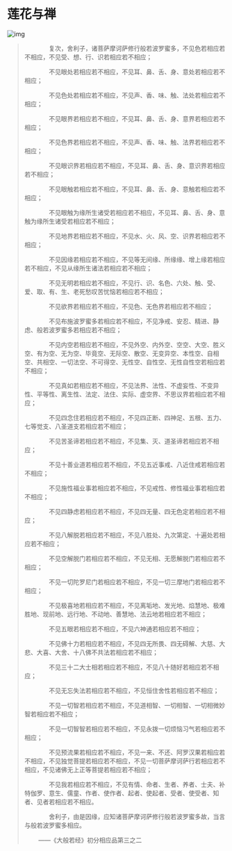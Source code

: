 # 莲花与禅

![img](https://gimg2.baidu.com/image_search/src=http%3A%2F%2Fimage99.360doc.com%2FDownloadImg%2F2016%2F09%2F0407%2F79329126_2.jpg&refer=http%3A%2F%2Fimage99.360doc.com&app=2002&size=f9999,10000&q=a80&n=0&g=0n&fmt=auto?sec=1667739783&t=f5839bbb060f343db2134e2b51ee21bc)

> 　　　　复次，舍利子，诸菩萨摩诃萨修行般若波罗蜜多，不见色若相应若不相应，不见受、想、行、识若相应若不相应；
>
> 　　　　不见眼处若相应若不相应，不见耳、鼻、舌、身、意处若相应若不相应；
>
> 　　　　不见色处若相应若不相应，不见声、香、味、触、法处若相应若不相应；
>
> 　　　　不见眼界若相应若不相应，不见耳、鼻、舌、身、意界若相应若不相应；
>
> 　　　　不见色界若相应若不相应，不见声、香、味、触、法界若相应若不相应；
>
> 　　　　不见眼识界若相应若不相应，不见耳、鼻、舌、身、意识界若相应若不相应；
>
> 　　　　不见眼触若相应若不相应，不见耳、鼻、舌、身、意触若相应若不相应；
>
> 　　　　不见眼触为缘所生诸受若相应若不相应，不见耳、鼻、舌、身、意触为缘所生诸受若相应若不相应；
>
> 　　　　不见地界若相应若不相应，不见水、火、风、空、识界若相应若不相应；
>
> 　　　　不见因缘若相应若不相应，不见等无间缘、所缘缘、增上缘若相应若不相应，不见从缘所生诸法若相应若不相应；
>
> 　　　　不见无明若相应若不相应，不见行、识、名色、六处、触、受、爱、取、有、生、老死愁叹苦忧恼若相应若不相应；
>
> 　　　　不见欲界若相应若不相应，不见色、无色界若相应若不相应；
>
> 　　　　不见布施波罗蜜多若相应若不相应，不见净戒、安忍、精进、静虑、般若波罗蜜多若相应若不相应；
>
> 　　　　不见内空若相应若不相应，不见外空、内外空、空空、大空、胜义空、有为空、无为空、毕竟空、无际空、散空、无变异空、本性空、自相空、共相空、一切法空、不可得空、无性空、自性空、无性自性空若相应若不相应；
>
> 　　　　不见真如若相应若不相应，不见法界、法性、不虚妄性、不变异性、平等性、离生性、法定、法住、实际、虚空界、不思议界若相应若不相应；
>
> 　　　　不见四念住若相应若不相应，不见四正断、四神足、五根、五力、七等觉支、八圣道支若相应若不相应；
>
> 　　　　不见苦圣谛若相应若不相应，不见集、灭、道圣谛若相应若不相应；
>
> 　　　　不见十善业道若相应若不相应，不见五近事戒、八近住戒若相应若不相应；
>
> 　　　　不见施性福业事若相应若不相应，不见戒性、修性福业事若相应若不相应；
>
> 　　　　不见四静虑若相应若不相应，不见四无量、四无色定若相应若不相应；
>
> 　　　　不见八解脱若相应若不相应，不见八胜处、九次第定、十遍处若相应若不相应；
>
> 　　　　不见空解脱门若相应若不相应，不见无相、无愿解脱门若相应若不相应；
>
> 　　　　不见一切陀罗尼门若相应若不相应，不见一切三摩地门若相应若不相应；
>
> 　　　　不见极喜地若相应若不相应，不见离垢地、发光地、焰慧地、极难胜地、现前地、远行地、不动地、善慧地、法云地若相应若不相应；
>
> 　　　　不见五眼若相应若不相应，不见六神通若相应若不相应；
>
> 　　　　不见佛十力若相应若不相应，不见四无所畏、四无碍解、大慈、大悲、大喜、大舍、十八佛不共法若相应若不相应；
>
> 　　　　不见三十二大士相若相应若不相应，不见八十随好若相应若不相应；
>
> 　　　　不见无忘失法若相应若不相应，不见恒住舍性若相应若不相应；
>
> 　　　　不见一切智若相应若不相应，不见道相智、一切相智、一切相微妙智若相应若不相应；
>
> 　　　　不见一切智智若相应若不相应，不见永拨一切烦恼习气若相应若不相应；
>
> 　　　　不见预流果若相应若不相应，不见一来、不还、阿罗汉果若相应若不相应，不见独觉菩提若相应若不相应，不见一切菩萨摩诃萨行若相应若不相应，不见诸佛无上正等菩提若相应若不相应；
>
> 　　　　不见我若相应若不相应，不见有情、命者、生者、养者、士夫、补特伽罗、意生、儒童、作者、使作者、起者、使起者、受者、使受者、知者、见者若相应若不相应。
>
> 　　　　舍利子，由是因缘，应知诸菩萨摩诃萨修行般若波罗蜜多故，当言与般若波罗蜜多相应。
>
> 　　​                                                                                                                           ——《大般若经》初分相应品第三之二

